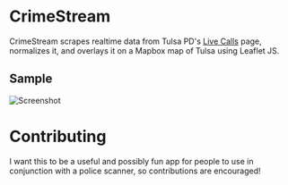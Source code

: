 # CrimeStream
CrimeStream scrapes realtime data from Tulsa PD's [Live Calls](https://www.tulsapolice.org/live-calls-/police-calls-near-you.aspx) page, normalizes it, and overlays it on a Mapbox map of Tulsa using Leaflet JS.

## Sample
![Screenshot](http://i.imgur.com/zEgttOh.jpg)

# Contributing
I want this to be a useful and possibly fun app for people to use in conjunction with a police scanner, so contributions are encouraged!
